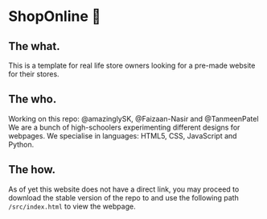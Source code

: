 # ShopOnline 🛒
## The what.
This is a template for real life store owners looking for a pre-made website for their stores. 

## The who.
Working on this repo: @amazinglySK, @Faizaan-Nasir and @TanmeenPatel
We are a bunch of high-schoolers experimenting different designs for webpages. We specialise in languages: HTML5, CSS, JavaScript and Python.

## The how.
As of yet this website does not have a direct link, you may proceed to download the stable version of the repo to and use the following path `/src/index.html` to view the webpage.

